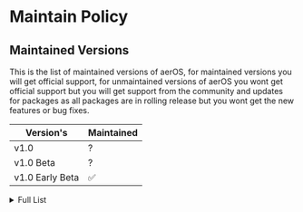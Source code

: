# Maintain Policy

## Maintained Versions

This is the list of maintained versions of aerOS, for maintained versions you will get official support, for unmaintained versions of aerOS you wont get official support but you will get support from the community and updates for packages as all packages are in rolling release but you wont get the new features or bug fixes. 

| Version's     | Maintained         |
| -------       | ------------------ |
| v1.0     | ? |
| v1.0 Beta     |  ? |
| v1.0 Early Beta     | :white_check_mark: |

<details>
<summary>Full List</summary>

| Version's     | Maintained         |
| -------       | ------------------ |
| v1.0 Early Beta 3 (ESB3)   | :white_check_mark: |
| v1.0 Early Beta 2 (ESB2)     | :white_check_mark: |
| v1.0 Early Beta 1 (ESB1)   | :white_check_mark: |

</details>



